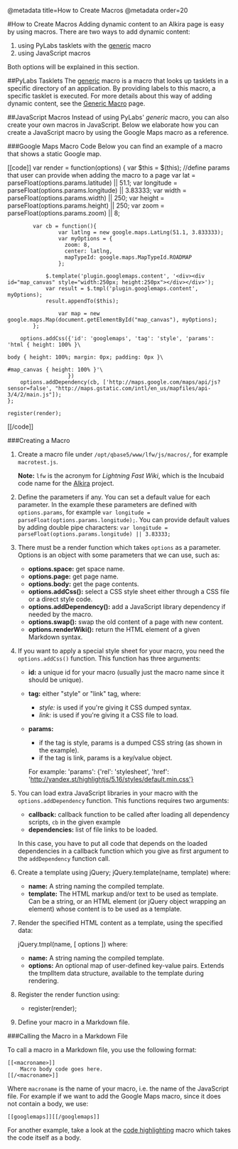 @metadata title=How to Create Macros
@metadata order=20

[generic]: /pylabsdoc/#/alkiradocs/MacroGeneric

#How to Create Macros
Adding dynamic content to an Alkira page is easy by using macros. There are two ways to add dynamic content:

1. using PyLabs tasklets with the [generic][] macro
2. using JavaScript macros

Both options will be explained in this section.


##PyLabs Tasklets
The [generic][] macro is a macro that looks up tasklets in a specific directory of an application. By providing labels to this macro, a specific tasklet is executed.
For more details about this way of adding dynamic content, see the [Generic Macro][generic] page.


##JavaScript Macros
Instead of using PyLabs' _generic_ macro, you can also create your own macros in JavaScript. Below we elaborate how you can create a JavaScript macro by using the Google Maps macro as a reference.


###Google Maps Macro Code
Below you can find an example of a macro that shows a static Google map.


[[code]]
	var render = function(options) {
	    var $this = $(this);
	        //define params that user can provide when adding the macro to a page
	        var lat = parseFloat(options.params.latitude) || 51.1;
            var longitude = parseFloat(options.params.longitude) || 3.83333;
            var width = parseFloat(options.params.width) || 250;
            var height = parseFloat(options.params.height) || 250;
            var zoom = parseFloat(options.params.zoom) || 8;
	
	        var cb = function(){
	                var latlng = new google.maps.LatLng(51.1, 3.833333);
	                var myOptions = {
	                  zoom: 8,
	                  center: latlng,
	                  mapTypeId: google.maps.MapTypeId.ROADMAP
	                };
	
	            $.template('plugin.googlemaps.content', '<div><div id="map_canvas" style="width:250px; height:250px"></div></div>');
	            var result = $.tmpl('plugin.googlemaps.content', myOptions);
	            result.appendTo($this);
	
	                var map = new google.maps.Map(document.getElementById("map_canvas"), myOptions);
	        };
	
	    options.addCss({'id': 'googlemaps', 'tag': 'style', 'params': 'html { height: 100% }\
	                                                                   body { height: 100%; margin: 0px; padding: 0px }\
	                                                                   #map_canvas { height: 100% }'\
	                   })
	    options.addDependency(cb, ['http://maps.google.com/maps/api/js?sensor=false', "http://maps.gstatic.com/intl/en_us/mapfiles/api-3/4/2/main.js"]);
	};
	
	register(render);
[[/code]]

###Creating a Macro

1. Create a macro file under `/opt/qbase5/www/lfw/js/macros/`, for example `macrotest.js`.

    __Note:__ `lfw` is the acronym for _Lightning Fast Wiki_, which is the Incubaid code name for the [Alkira](/sampleapp/#/alkiradocs/Home) project.

2. Define the parameters if any. You can set a default value for each parameter. In the example these parameters are defined with `options.params`, for example `var longitude = parseFloat(options.params.longitude);`. 
You can provide default values by adding double pipe characters: `var longitude = parseFloat(options.params.longitude) || 3.83333;`

3. There must be a render function which takes `options` as a parameter. Options is an object with some parameters that we can use, such as:
    * __options.space:__ get space name.
    * __options.page:__ get page name.
    * __options.body:__ get the page contents.
    * __options.addCss():__ select a CSS style sheet either through a CSS file or a direct style code.
    * __options.addDependency():__ add a JavaScript library dependency if needed by the macro.
    * __options.swap():__ swap the old content of a page with new content.
    * __options.renderWiki():__ return the HTML element of a given Markdown syntax.  
       
4. If you want to apply a special style sheet for your macro, you need the `options.addCss()` function. This function has three arguments:
    * __id:__ a unique id for your macro (usually just the macro name since it should be unique).
    * __tag:__ either "style" or "link" tag, where:

        * *style:* is used if you're giving it CSS dumped syntax.
        * *link:* is used if you're giving it a CSS file to load.  
     
    * __params:__

        * if the tag is style, params is a dumped CSS string (as shown in the example).
        * if the tag is link, params is a key/value object.

        For example: 'params': {'rel': 'stylesheet', 'href': 'http://yandex.st/highlightjs/5.16/styles/default.min.css'}

5. You can load extra JavaScript libraries in your macro with the `options.addDependency` function. This functions requires two arguments:

    * __callback:__  callback function to be called after loading all dependency scripts, `cb` in the given example
    * __dependencies:__ list of file links to be loaded.

    In this case, you have to put all code that depends on the loaded dependencies in a callback function which you give as first argument to the `addDependency` function call.

6. Create a template using jQuery; jQuery.template(name, template) where:

    * __name:__ A string naming the compiled template.
    * __template:__ The HTML markup and/or text to be used as template. Can be a string, or an HTML element (or jQuery object wrapping an element) whose content is to be used as a template.  
        
7. Render the specified HTML content as a template, using the specified data:

    jQuery.tmpl(name, [ options ]) where:

    * __name:__ A string naming the compiled template.
    * __options:__ An optional map of user-defined key-value pairs. Extends the tmplItem data structure, available to the template during rendering.  
      
8. Register the render function using:

    * register(render);

9. Define your macro in a Markdown file.


###Calling the Macro in a Markdown File

To call a macro in a Markdown file, you use the following format:

    [[<macroname>]]
        Macro body code goes here.
    [[/<macroname>]]

Where `macroname` is the name of your macro, i.e. the name of the JavaScript file. For example if we want to add the Google Maps macro, since it does not contain a body, we use:

    [[googlemaps]][[/googlemaps]]

For another example, take a look at the [code highlighting][] macro which takes the code itself as a body.

  [code highlighting]: /sampleapp/#/alkiradocs/MacroCode
